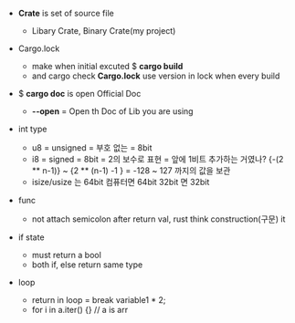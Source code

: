 * __Crate__ is set of source file
    - Libary Crate, Binary Crate(my project)

* Cargo.lock
    - make when initial excuted $ __cargo build__
    - and cargo check __Cargo.lock__ use version in lock when every build 

* $ __cargo doc__ is open Official Doc
    - __--open__ = Open th Doc of Lib you are using

* int type
    - u8 = unsigned = 부호 없는 = 8bit
    - i8 = signed = 8bit = 2의 보수로 표현 = 앞에 1비트 추가하는 거였나? 
        {-(2 ** n-1)} ~ {2 ** (n-1) -1 } = -128 ~ 127 까지의 값을 보관
    - isize/usize 는 64bit 컴퓨터면 64bit 32bit 면 32bit

* func
    - not attach semicolon after return val, 
        rust think construction(구문) it

* if state 
    - must return a bool
    - both if, else return same type

* loop
    - return in loop  = break variable1 * 2;
    - for i in a.iter() {}  // a is arr